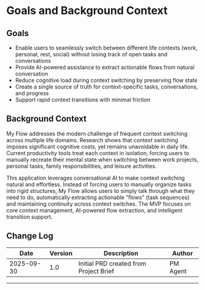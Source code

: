 # Goals and Background Context

## Goals

- Enable users to seamlessly switch between different life contexts (work, personal, rest, social) without losing track of open tasks and conversations
- Provide AI-powered assistance to extract actionable flows from natural conversation
- Reduce cognitive load during context switching by preserving flow state
- Create a single source of truth for context-specific tasks, conversations, and progress
- Support rapid context transitions with minimal friction

## Background Context

My Flow addresses the modern challenge of frequent context switching across multiple life domains. Research shows that context switching imposes significant cognitive costs, yet remains unavoidable in daily life. Current productivity tools treat each context in isolation, forcing users to manually recreate their mental state when switching between work projects, personal tasks, family responsibilities, and leisure activities.

This application leverages conversational AI to make context switching natural and effortless. Instead of forcing users to manually organize tasks into rigid structures, My Flow allows users to simply talk through what they need to do, automatically extracting actionable "flows" (task sequences) and maintaining continuity across context switches. The MVP focuses on core context management, AI-powered flow extraction, and intelligent transition support.

## Change Log

| Date | Version | Description | Author |
|------|---------|-------------|--------|
| 2025-09-30 | 1.0 | Initial PRD created from Project Brief | PM Agent |

---
